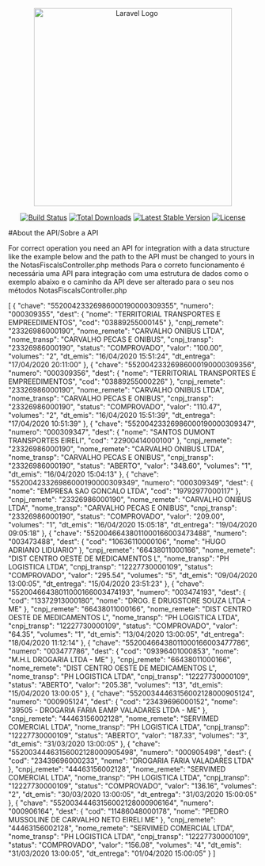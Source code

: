 <p align="center"><a href="https://laravel.com" target="_blank"><img src="https://raw.githubusercontent.com/laravel/art/master/logo-lockup/5%20SVG/2%20CMYK/1%20Full%20Color/laravel-logolockup-cmyk-red.svg" width="400" alt="Laravel Logo"></a></p>

<p align="center">
<a href="https://github.com/laravel/framework/actions"><img src="https://github.com/laravel/framework/workflows/tests/badge.svg" alt="Build Status"></a>
<a href="https://packagist.org/packages/laravel/framework"><img src="https://img.shields.io/packagist/dt/laravel/framework" alt="Total Downloads"></a>
<a href="https://packagist.org/packages/laravel/framework"><img src="https://img.shields.io/packagist/v/laravel/framework" alt="Latest Stable Version"></a>
<a href="https://packagist.org/packages/laravel/framework"><img src="https://img.shields.io/packagist/l/laravel/framework" alt="License"></a>
</p>


#About the API/Sobre a API

For correct operation you need an API for integration with a data structure like the example below and the path to the API must be changed to yours in the NotasFiscalsController.php methods
Para o correto funcionamento é necessária uma API para integração com uma estrutura de dados como o exemplo abaixo e o caminho da API deve ser alterado para o seu nos métodos NotasFiscalsController.php


[
    {
        "chave": "55200423326986000190000309355",
        "numero": "000309355",
        "dest": {
            "nome": "TERRITORIAL TRANSPORTES E EMPREEDIMENTOS",
            "cod": "03889255000145"
        },
        "cnpj_remete": "23326986000190",
        "nome_remete": "CARVALHO ONIBUS LTDA",
        "nome_transp": "CARVALHO PECAS E ONIBUS",
        "cnpj_transp": "23326986000190",
        "status": "COMPROVADO",
        "valor": "100.00",
        "volumes": "2",
        "dt_emis": "16/04/2020 15:51:24",
        "dt_entrega": "17/04/2020 20:11:00"
    },
    {
        "chave": "55200423326986000190000309356",
        "numero": "000309356",
        "dest": {
            "nome": "TERRITORIAL TRANSPORTES E EMPREEDIMENTOS",
            "cod": "03889255000226"
        },
        "cnpj_remete": "23326986000190",
        "nome_remete": "CARVALHO ONIBUS LTDA",
        "nome_transp": "CARVALHO PECAS E ONIBUS",
        "cnpj_transp": "23326986000190",
        "status": "COMPROVADO",
        "valor": "110.47",
        "volumes": "2",
        "dt_emis": "16/04/2020 15:51:39",
        "dt_entrega": "17/04/2020 10:51:39"
    },
    {
        "chave": "55200423326986000190000309347",
        "numero": "000309347",
        "dest": {
            "nome": "SANTOS DUMONT TRANSPORTES EIRELI",
            "cod": "22900414000100"
        },
        "cnpj_remete": "23326986000190",
        "nome_remete": "CARVALHO ONIBUS LTDA",
        "nome_transp": "CARVALHO PECAS E ONIBUS",
        "cnpj_transp": "23326986000190",
        "status": "ABERTO",
        "valor": "348.60",
        "volumes": "1",
        "dt_emis": "16/04/2020 15:04:13"
    },
    {
        "chave": "55200423326986000190000309349",
        "numero": "000309349",
        "dest": {
            "nome": "EMPRESA SAO GONCALO LTDA",
            "cod": "19792977000117"
        },
        "cnpj_remete": "23326986000190",
        "nome_remete": "CARVALHO ONIBUS LTDA",
        "nome_transp": "CARVALHO PECAS E ONIBUS",
        "cnpj_transp": "23326986000190",
        "status": "COMPROVADO",
        "valor": "209.00",
        "volumes": "1",
        "dt_emis": "16/04/2020 15:05:18",
        "dt_entrega": "19/04/2020 09:05:18"
    },
    {
        "chave": "55200466438011000166003473488",
        "numero": "003473488",
        "dest": {
            "cod": "10636110000106",
            "nome": "HUGO ADRIANO LIDUARIO"
        },
        "cnpj_remete": "66438011000166",
        "nome_remete": "DIST CENTRO OESTE DE MEDICAMENTOS L",
        "nome_transp": "PH LOGISTICA LTDA",
        "cnpj_transp": "12227730000109",
        "status": "COMPROVADO",
        "valor": "295.54",
        "volumes": "5",
        "dt_emis": "09/04/2020 13:00:05",
        "dt_entrega": "15/04/2020 23:51:23"
    },
    {
        "chave": "55200466438011000166003474193",
        "numero": "003474193",
        "dest": {
            "cod": "13372913000180",
            "nome": "DROG. E DRUGSTORE SOUZA LTDA - ME"
        },
        "cnpj_remete": "66438011000166",
        "nome_remete": "DIST CENTRO OESTE DE MEDICAMENTOS L",
        "nome_transp": "PH LOGISTICA LTDA",
        "cnpj_transp": "12227730000109",
        "status": "COMPROVADO",
        "valor": "64.35",
        "volumes": "1",
        "dt_emis": "13/04/2020 13:00:05",
        "dt_entrega": "18/04/2020 11:12:14"
    },
    {
        "chave": "55200466438011000166003477786",
        "numero": "003477786",
        "dest": {
            "cod": "09396401000853",
            "nome": "M.H.L DROGARIA LTDA - ME"
        },
        "cnpj_remete": "66438011000166",
        "nome_remete": "DIST CENTRO OESTE DE MEDICAMENTOS L",
        "nome_transp": "PH LOGISTICA LTDA",
        "cnpj_transp": "12227730000109",
        "status": "ABERTO",
        "valor": "205.38",
        "volumes": "13",
        "dt_emis": "15/04/2020 13:00:05"
    },
    {
        "chave": "55200344463156002128000905124",
        "numero": "000905124",
        "dest": {
            "cod": "23439696000152",
            "nome": "39505 - DROGARIA FARIA EAMP VALADARES LTDA - ME"
        },
        "cnpj_remete": "44463156002128",
        "nome_remete": "SERVIMED COMERCIAL LTDA",
        "nome_transp": "PH LOGISTICA LTDA",
        "cnpj_transp": "12227730000109",
        "status": "ABERTO",
        "valor": "187.33",
        "volumes": "3",
        "dt_emis": "31/03/2020 13:00:05"
    },
    {
        "chave": "55200344463156002128000905498",
        "numero": "000905498",
        "dest": {
            "cod": "23439696000233",
            "nome": "DROGARIA FARIA VALADARES LTDA"
        },
        "cnpj_remete": "44463156002128",
        "nome_remete": "SERVIMED COMERCIAL LTDA",
        "nome_transp": "PH LOGISTICA LTDA",
        "cnpj_transp": "12227730000109",
        "status": "COMPROVADO",
        "valor": "136.16",
        "volumes": "2",
        "dt_emis": "30/03/2020 13:00:05",
        "dt_entrega": "31/03/2020 15:00:05"
    },
    {
        "chave": "55200344463156002128000906164",
        "numero": "000906164",
        "dest": {
            "cod": "11486048000178",
            "nome": "PEDRO MUSSOLINE DE CARVALHO NETO EIRELI ME"
        },
        "cnpj_remete": "44463156002128",
        "nome_remete": "SERVIMED COMERCIAL LTDA",
        "nome_transp": "PH LOGISTICA LTDA",
        "cnpj_transp": "12227730000109",
        "status": "COMPROVADO",
        "valor": "156.08",
        "volumes": "4",
        "dt_emis": "31/03/2020 13:00:05",
        "dt_entrega": "01/04/2020 15:00:05"
    }
]
